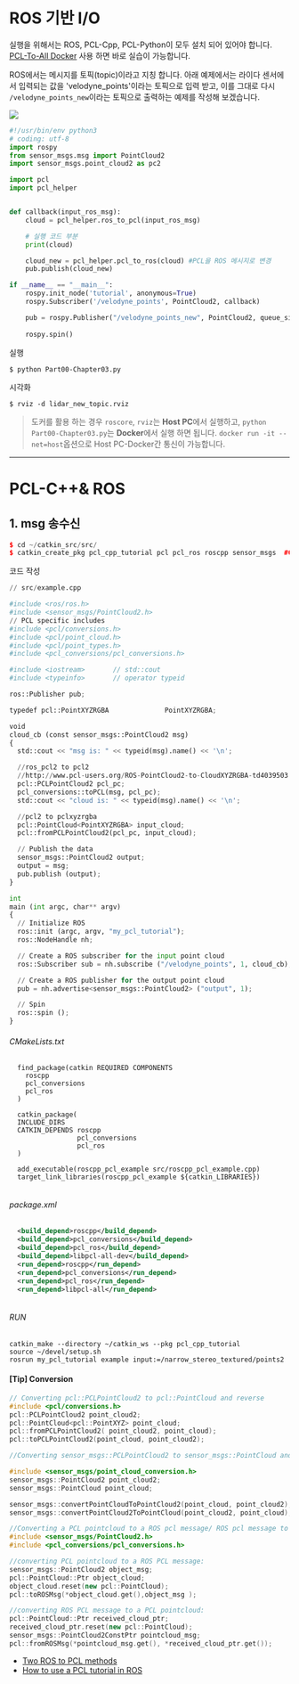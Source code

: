 # ROS 기반 I/O

실행을 위해서는 ROS, PCL-Cpp, PCL-Python이 모두 설치 되어 있어야 합니다. [PCL-To-All Docker](https://hub.docker.com/r/adioshun/pcl_to_all/) 사용 하면 바로 실습이 가능합니다. 

ROS에서는 메시지를 토픽(topic)이라고 지칭 합니다. 아래 예제에서는 라이다 센서에서 입력되는 값을 'velodyne_points'이라는 토픽으로 입력 받고, 이를 그대로 다시 `/velodyne_points_new`이라는 토픽으로 출력하는 예제를 작성해 보겠습니다. 

![](https://i.imgur.com/XWfezjK.png)


```python 
#!/usr/bin/env python3
# coding: utf-8
import rospy
from sensor_msgs.msg import PointCloud2
import sensor_msgs.point_cloud2 as pc2

import pcl
import pcl_helper


def callback(input_ros_msg):
    cloud = pcl_helper.ros_to_pcl(input_ros_msg)

    # 실행 코드 부분 
    print(cloud)

    cloud_new = pcl_helper.pcl_to_ros(cloud) #PCL을 ROS 메시지로 변경     
    pub.publish(cloud_new)

if __name__ == "__main__":
    rospy.init_node('tutorial', anonymous=True)
    rospy.Subscriber('/velodyne_points', PointCloud2, callback)

    pub = rospy.Publisher("/velodyne_points_new", PointCloud2, queue_size=1)
    
    rospy.spin()
```

실행 
```
$ python Part00-Chapter03.py
```

시각화 
```
$ rviz -d lidar_new_topic.rviz
```


> 도커를 활용 하는 경우 `roscore`, `rviz`는 **Host PC**에서 실행하고, `python Part00-Chapter03.py`는 **Docker**에서 실행 하면 됩니다. `docker run -it --net=host`옵션으로 Host PC-Docker간 통신이 가능합니다. 

---

# PCL-C++& ROS

## 1. msg 송수신     


   
```cpp
$ cd ~/catkin_src/src/
$ catkin_create_pkg pcl_cpp_tutorial pcl pcl_ros roscpp sensor_msgs  #CMakeList.txt 자동 생성 
```

코드 작성 

```python 
// src/example.cpp

#include <ros/ros.h>
#include <sensor_msgs/PointCloud2.h>
// PCL specific includes
#include <pcl/conversions.h>
#include <pcl/point_cloud.h>
#include <pcl/point_types.h>
#include <pcl_conversions/pcl_conversions.h>

#include <iostream>       // std::cout
#include <typeinfo>       // operator typeid

ros::Publisher pub;

typedef pcl::PointXYZRGBA              PointXYZRGBA;

void 
cloud_cb (const sensor_msgs::PointCloud2 msg)
{
  std::cout << "msg is: " << typeid(msg).name() << '\n';

  //ros_pcl2 to pcl2
  //http://www.pcl-users.org/ROS-PointCloud2-to-CloudXYZRGBA-td4039503.html
  pcl::PCLPointCloud2 pcl_pc;
  pcl_conversions::toPCL(msg, pcl_pc);  
  std::cout << "cloud is: " << typeid(msg).name() << '\n';

  //pcl2 to pclxyzrgba
  pcl::PointCloud<PointXYZRGBA> input_cloud;
  pcl::fromPCLPointCloud2(pcl_pc, input_cloud);

  // Publish the data
  sensor_msgs::PointCloud2 output;
  output = msg;  
  pub.publish (output);
}

int
main (int argc, char** argv)
{
  // Initialize ROS
  ros::init (argc, argv, "my_pcl_tutorial");
  ros::NodeHandle nh;

  // Create a ROS subscriber for the input point cloud
  ros::Subscriber sub = nh.subscribe ("/velodyne_points", 1, cloud_cb);

  // Create a ROS publisher for the output point cloud
  pub = nh.advertise<sensor_msgs::PointCloud2> ("output", 1);

  // Spin
  ros::spin ();
}
```



###### CMakeLists.txt
```
  find_package(catkin REQUIRED COMPONENTS
    roscpp
    pcl_conversions
    pcl_ros
  )
  
  catkin_package(
  INCLUDE_DIRS
  CATKIN_DEPENDS roscpp
                 pcl_conversions
                 pcl_ros
  )
  
  add_executable(roscpp_pcl_example src/roscpp_pcl_example.cpp)
  target_link_libraries(roscpp_pcl_example ${catkin_LIBRARIES})
  
```

###### package.xml

```xml
  <build_depend>roscpp</build_depend>
  <build_depend>pcl_conversions</build_depend>
  <build_depend>pcl_ros</build_depend>
  <build_depend>libpcl-all-dev</build_depend>
  <run_depend>roscpp</run_depend>
  <run_depend>pcl_conversions</run_depend>
  <run_depend>pcl_ros</run_depend>
  <run_depend>libpcl-all</run_depend>



```


###### RUN 

```
catkin_make --directory ~/catkin_ws --pkg pcl_cpp_tutorial
source ~/devel/setup.sh
rosrun my_pcl_tutorial example input:=/narrow_stereo_textured/points2
```


#### [Tip] Conversion 



```cpp
// Converting pcl::PCLPointCloud2 to pcl::PointCloud and reverse
#include <pcl/conversions.h>
pcl::PCLPointCloud2 point_cloud2;
pcl::PointCloud<pcl::PointXYZ> point_cloud;
pcl::fromPCLPointCloud2( point_cloud2, point_cloud);
pcl::toPCLPointCloud2(point_cloud, point_cloud2);

//Converting sensor_msgs::PCLPointCloud2 to sensor_msgs::PointCloud and reverse

#include <sensor_msgs/point_cloud_conversion.h>
sensor_msgs::PointCloud2 point_cloud2;
sensor_msgs::PointCloud point_cloud;

sensor_msgs::convertPointCloudToPointCloud2(point_cloud, point_cloud2);
sensor_msgs::convertPointCloud2ToPointCloud(point_cloud2, point_cloud);
```



```cpp
//Converting a PCL pointcloud to a ROS pcl message/ ROS pcl message to PCL point cloud
#include <sensor_msgs/PointCloud2.h>
#include <pcl_conversions/pcl_conversions.h>

//converting PCL pointcloud to a ROS PCL message:
sensor_msgs::PointCloud2 object_msg;
pcl::PointCloud::Ptr object_cloud;
object_cloud.reset(new pcl::PointCloud);
pcl::toROSMsg(*object_cloud.get(),object_msg );

//converting ROS PCL message to a PCL pointcloud:
pcl::PointCloud::Ptr received_cloud_ptr;
received_cloud_ptr.reset(new pcl::PointCloud);
sensor_msgs::PointCloud2ConstPtr pointcloud_msg;
pcl::fromROSMsg(*pointcloud_msg.get(), *received_cloud_ptr.get());

```

- [Two ROS to PCL methods](http://www.programmersought.com/article/5428227702/)
- [How to use a PCL tutorial in ROS](http://wiki.ros.org/cn/pcl/Tutorials)







